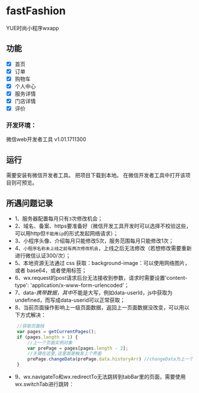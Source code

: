 # fastFashion
YUE时尚小程序wxapp 

## 功能
- [x] 首页
- [x] 订单
- [x] 购物车
- [x] 个人中心
- [x] 服务详情
- [x] 门店详情
- [x] 评价

### 开发环境：

微信web开发者工具 v1.01.1711300

## 运行
需要安装有微信开发者工具。
把项目下载到本地。
在微信开发者工具中打开该项目则可预览。

## 所遇问题记录
- 1、服务器配置每月只有`3`次修改机会；
- 2、域名、备案、https要准备好（微信开发工具开发时可以选择不校验这些，可以用http但`不能用ip`的形式发起网络请求）；
- 3、小程序头像、介绍每月只能修改5次，服务范围每月只能修改1次；
- 4、`小程序名称未上线之前有两次修改机会`，上线之后无法修改（若想修改需要重新进行微信认证300/次）；
- 5、本地资源无法通过 css 获取：background-image：可以使用网络图片，或者 base64，或者使用标签；
- 6、wx.request的post请求后台无法接收到参数，请求时需要设置'content-type': 'application/x-www-form-urlencoded'；
- 7、data-*携带数据，其中*不能是大写，例如data-userId，js中获取为undefined，而写成data-userid可以正常获取；
- 8、当前页面操作影响上一级页面数据，返回上一页面数据没改变，可以用以下方式解决：
```js
	//获取页面栈  
	var pages = getCurrentPages();  
	if (pages.length > 1) {  
	    //上一个页面实例对象  
	    var prePage = pages[pages.length - 2];  
	    //关键在这里,这里面是触发上个界面  
	    prePage.changeData(prePage.data.historyArr) //changeData为上一个页面声明的方法
	} 
```
- 9、wx.navigateTo和wx.redirectTo无法跳转到tabBar里的页面，需要使用wx.switchTab进行跳转：

